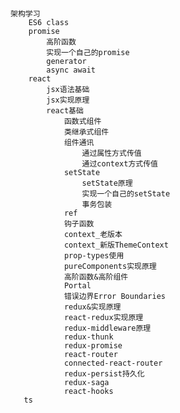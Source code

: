 #

    架构学习
        ES6 class
        promise
            高阶函数
            实现一个自己的promise
            generator
            async await
        react
            jsx语法基础
            jsx实现原理
            react基础
                函数式组件
                类继承式组件
                组件通讯
                    通过属性方式传值
                    通过context方式传值
                setState
                    setState原理
                    实现一个自己的setState
                    事务包装
                ref
                钩子函数
                context_老版本
                context_新版ThemeContext
                prop-types使用
                pureComponents实现原理
                高阶函数&高阶组件
                Portal
                错误边界Error Boundaries
                redux&实现原理
                react-redux实现原理
                redux-middleware原理
                redux-thunk
                redux-promise
                react-router
                connected-react-router
                redux-persist持久化
                redux-saga
                react-hooks
       ts
